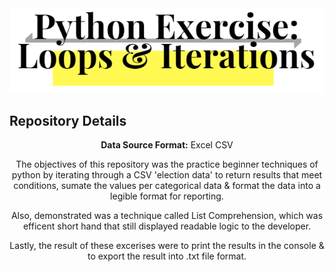 <div align="center">
<img src="https://github.com/JosefinaAureaAmaro/00_Python_Beginner/blob/master/images/github_repo_header_img.PNG">
</div>
<h2> Repository Details </h2>
<div align="center">
  <p><b>Data Source Format:</b> Excel CSV</p>
  
  
  <p>The objectives of this repository was the practice beginner techniques of python by iterating through a CSV 'election data' to return results that meet conditions, sumate the values per categorical data & format the data into a legible format for reporting.</p>
  <p> Also, demonstrated was a technique called List Comprehension, which was efficent short hand that still displayed readable logic to the developer.</p>
  <p> Lastly, the result of these excerises were to print the results in the console & to export the result into .txt file format.</p>
</div>
